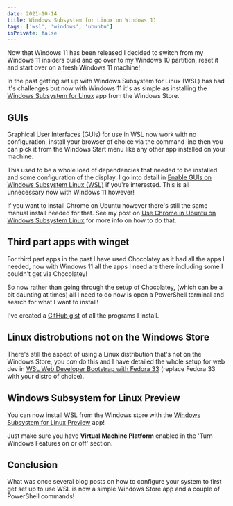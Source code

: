 ```yaml
---
date: 2021-10-14
title: Windows Subsystem for Linux on Windows 11
tags: ['wsl', 'windows', 'ubuntu']
isPrivate: false
---
```


Now that Windows 11 has been released I decided to switch from my
Windows 11 insiders build and go over to my Windows 10 partition,
reset it and start over on a fresh Windows 11 machine!

In the past getting set up with Windows Subsystem for Linux (WSL) has
had it's challenges but now with Windows 11 it's as simple as
installing the [Windows Subsystem for Linux] app from the Windows
Store.

## GUIs

Graphical User Interfaces (GUIs) for use in WSL now work with no
configuration, install your browser of choice via the command line
then you can pick it from the Windows Start menu like any other app
installed on your machine.

This used to be a whole load of dependencies that needed to be
installed and some configuration of the display. I go into detail in
[Enable GUIs on Windows Subsystem Linux (WSL)] if you're interested.
This is all unnecessary now with Windows 11 however!

If you want to install Chrome on Ubuntu however there's still the same
manual install needed for that. See my post on [Use Chrome in Ubuntu
on Windows Subsystem Linux] for more info on how to do that.

## Third part apps with winget

For third part apps in the past I have used Chocolatey as it had all
the apps I needed, now with Windows 11 all the apps I need are there
including some I couldn't get via Chocolatey!

So now rather than going through the setup of Chocolatey, (which can
be a bit daunting at times) all I need to do now is open a PowerShell
terminal and search for what I want to install!

I've created a [GitHub gist] of all the programs I install.

## Linux distrobutions not on the Windows Store

There's still the aspect of using a Linux distribution that's not on
the Windows Store, you _can_ do this and I have detailed the whole
setup for web dev in [WSL Web Developer Bootstrap with Fedora 33]
(replace Fedora 33 with your distro of choice).

## Windows Subsystem for Linux Preview

You can now install WSL from the Windows store with the [Windows
Subsystem for Linux Preview] app!

Just make sure you have **Virtual Machine Platform** enabled in the
'Turn Windows Features on or off' section.

## Conclusion

What was once several blog posts on how to configure your system to
first get set up to use WSL is now a simple Windows Store app and a
couple of PowerShell commands!

<!-- Links -->

[windows subsystem for linux]:
  https://www.microsoft.com/en-gb/p/windows-subsystem-for-linux-preview/9p9tqf7mrm4r
[use chrome in ubuntu on windows subsystem linux]:
  https://scottspence.com/posts/use-chrome-in-ubuntu-wsl
[github gist]:
  https://gist.github.com/spences10/8fd4bb1581cfa234e7a72d5c63ee247b
[wsl web developer bootstrap with fedora 33]:
  https://scottspence.com/posts/fedora-bootstrap-from-scratch
[enable guis on windows subsystem linux (wsl)]:
  http://localhost:3300/posts/gui-with-wsl#gui-things
[windows subsystem for linux preview]:
  https://www.microsoft.com/en-gb/p/windows-subsystem-for-linux-preview/9p9tqf7mrm4r?activetab=pivot:overviewtab
